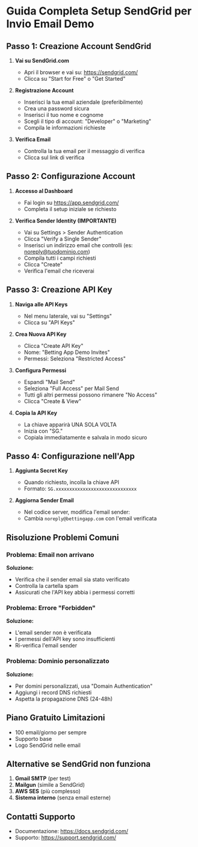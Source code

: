 # Guida Completa Setup SendGrid per Invio Email Demo

## Passo 1: Creazione Account SendGrid

1. **Vai su SendGrid.com**
   - Apri il browser e vai su: https://sendgrid.com/
   - Clicca su "Start for Free" o "Get Started"

2. **Registrazione Account**
   - Inserisci la tua email aziendale (preferibilmente)
   - Crea una password sicura
   - Inserisci il tuo nome e cognome
   - Scegli il tipo di account: "Developer" o "Marketing"
   - Compila le informazioni richieste

3. **Verifica Email**
   - Controlla la tua email per il messaggio di verifica
   - Clicca sul link di verifica

## Passo 2: Configurazione Account

1. **Accesso al Dashboard**
   - Fai login su https://app.sendgrid.com/
   - Completa il setup iniziale se richiesto

2. **Verifica Sender Identity (IMPORTANTE)**
   - Vai su Settings > Sender Authentication
   - Clicca "Verify a Single Sender"
   - Inserisci un indirizzo email che controlli (es: noreply@tuodominio.com)
   - Compila tutti i campi richiesti
   - Clicca "Create"
   - Verifica l'email che riceverai

## Passo 3: Creazione API Key

1. **Naviga alle API Keys**
   - Nel menu laterale, vai su "Settings"
   - Clicca su "API Keys"

2. **Crea Nuova API Key**
   - Clicca "Create API Key"
   - Nome: "Betting App Demo Invites"
   - Permessi: Seleziona "Restricted Access"

3. **Configura Permessi**
   - Espandi "Mail Send"
   - Seleziona "Full Access" per Mail Send
   - Tutti gli altri permessi possono rimanere "No Access"
   - Clicca "Create & View"

4. **Copia la API Key**
   - La chiave apparirà UNA SOLA VOLTA
   - Inizia con "SG."
   - Copiala immediatamente e salvala in modo sicuro

## Passo 4: Configurazione nell'App

1. **Aggiunta Secret Key**
   - Quando richiesto, incolla la chiave API
   - Formato: `SG.xxxxxxxxxxxxxxxxxxxxxxxxxxxxxx`

2. **Aggiorna Sender Email**
   - Nel codice server, modifica l'email sender:
   - Cambia `noreply@bettingapp.com` con l'email verificata

## Risoluzione Problemi Comuni

### Problema: Email non arrivano
**Soluzione:**
- Verifica che il sender email sia stato verificato
- Controlla la cartella spam
- Assicurati che l'API key abbia i permessi corretti

### Problema: Errore "Forbidden"
**Soluzione:**
- L'email sender non è verificata
- I permessi dell'API key sono insufficienti
- Ri-verifica l'email sender

### Problema: Dominio personalizzato
**Soluzione:**
- Per domini personalizzati, usa "Domain Authentication"
- Aggiungi i record DNS richiesti
- Aspetta la propagazione DNS (24-48h)

## Piano Gratuito Limitazioni

- 100 email/giorno per sempre
- Supporto base
- Logo SendGrid nelle email

## Alternative se SendGrid non funziona

1. **Gmail SMTP** (per test)
2. **Mailgun** (simile a SendGrid)
3. **AWS SES** (più complesso)
4. **Sistema interno** (senza email esterne)

## Contatti Supporto

- Documentazione: https://docs.sendgrid.com/
- Supporto: https://support.sendgrid.com/